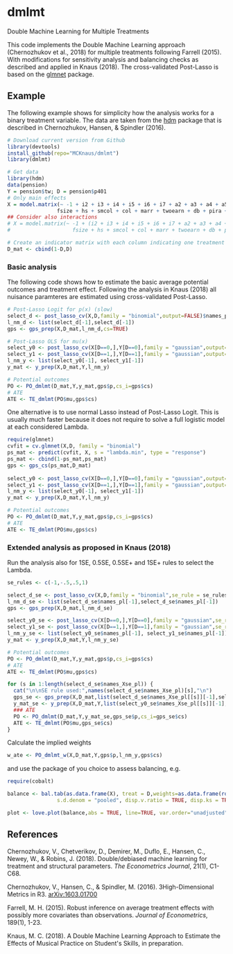 # dmlmt
Double Machine Learning for Multiple Treatments

This code implements the Double Machine Learning approach (Chernozhukov et al., 2018) 
for multiple treatments following Farrell (2015). 
With modifications for sensitivity analysis and balancing checks as described and applied in Knaus (2018). 
The cross-validated Post-Lasso is based on the [glmnet](https://github.com/cran/glmnet) package.

## Example

The following example shows for simplicity how the analysis works for a binary treatment variable. 
The data are taken from the [hdm](https://github.com/cran/hdm) package that is described in Chernozhukov, Hansen, & Spindler (2016).

```R
# Download current version from Github
library(devtools)
install_github(repo="MCKnaus/dmlmt")
library(dmlmt)

# Get data
library(hdm)
data(pension)
Y = pension$tw; D = pension$p401
# Only main effects 
X = model.matrix(~ -1 + i2 + i3 + i4 + i5 + i6 + i7 + a2 + a3 + a4 + a5 +
                fsize + hs + smcol + col + marr + twoearn + db + pira + hown, data = pension)
## Consider also interactions
# X = model.matrix(~ -1 + (i2 + i3 + i4 + i5 + i6 + i7 + a2 + a3 + a4 + a5 +
#                    fsize + hs + smcol + col + marr + twoearn + db + pira + hown)^2, data = pension)

# Create an indicator matrix with each column indicating one treatment
D_mat <- cbind(1-D,D)
```

### Basic analysis
The following code shows how to estimate the basic average potential outcomes and treatment effect.
Following the analysis in Knaus (2018) all nuisance paramteres are estimated using cross-validated Post-Lasso.

```R
# Post-Lasso Logit for p(x) (slow)
select_d <- post_lasso_cv(X,D,family = "binomial",output=FALSE)$names_pl  
l_nm_d <- list(select_d[-1],select_d[-1])
gps <- gps_prep(X,D_mat,l_nm_d,cs=TRUE)

# Post-Lasso OLS for mu(x)
select_y0 <- post_lasso_cv(X[D==0,],Y[D==0],family = "gaussian",output=FALSE)$names_pl  
select_y1 <- post_lasso_cv(X[D==1,],Y[D==1],family = "gaussian",output=FALSE)$names_pl  
l_nm_y <- list(select_y0[-1], select_y1[-1])
y_mat <- y_prep(X,D_mat,Y,l_nm_y)

# Potential outcomes
PO <- PO_dmlmt(D_mat,Y,y_mat,gps$p,cs_i=gps$cs)
# ATE
ATE <- TE_dmlmt(PO$mu,gps$cs)
```

One alternative is to use normal Lasso instead of Post-Lasso Logit.
This is usually much faster because it does not require to solve a full logistic model at each considered Lambda.

```R
require(glmnet)
cvfit = cv.glmnet(X,D, family = "binomial")
ps_mat <- predict(cvfit, X, s = "lambda.min", type = "response")
ps_mat <- cbind(1-ps_mat,ps_mat)
gps <- gps_cs(ps_mat,D_mat)
 
select_y0 <- post_lasso_cv(X[D==0,],Y[D==0],family = "gaussian",output=FALSE)$names_pl  
select_y1 <- post_lasso_cv(X[D==1,],Y[D==1],family = "gaussian",output=FALSE)$names_pl  
l_nm_y <- list(select_y0[-1], select_y1[-1])
y_mat <- y_prep(X,D_mat,Y,l_nm_y)

# Potential outcomes
PO <- PO_dmlmt(D_mat,Y,y_mat,gps$p,cs_i=gps$cs)
# ATE
ATE <- TE_dmlmt(PO$mu,gps$cs)
```

### Extended analysis as proposed in Knaus (2018)
Run the analysis also for 1SE, 0.5SE, 0.5SE+ and 1SE+ rules to select the Lambda.

```R
se_rules <- c(-1,-.5,.5,1)

select_d_se <- post_lasso_cv(X,D,family = "binomial",se_rule = se_rules,output=FALSE)
l_nm_d_se <- list(select_d_se$names_pl[-1],select_d_se$names_pl[-1])
gps <- gps_prep(X,D_mat,l_nm_d_se)

select_y0_se <- post_lasso_cv(X[D==0,],Y[D==0],family = "gaussian",se_rule = se_rules,output=FALSE)  
select_y1_se <- post_lasso_cv(X[D==1,],Y[D==1],family = "gaussian",se_rule = se_rules,output=FALSE)  
l_nm_y_se <- list(select_y0_se$names_pl[-1], select_y1_se$names_pl[-1])
y_mat <- y_prep(X,D_mat,Y,l_nm_y_se)

# Potential outcomes
PO <- PO_dmlmt(D_mat,Y,y_mat,gps$p,cs_i=gps$cs)
# ATE
ATE <- TE_dmlmt(PO$mu,gps$cs)

for (s in 1:length(select_d_se$names_Xse_pl)) {
  cat("\n\nSE rule used:",names(select_d_se$names_Xse_pl)[s],"\n")
  gps_se <- gps_prep(X,D_mat,list(select_d_se$names_Xse_pl[[s]][-1],select_d_se$names_Xse_pl[[s]][-1]),print=F)
  y_mat_se <- y_prep(X,D_mat,Y,list(select_y0_se$names_Xse_pl[[s]][-1], select_y1_se$names_Xse_pl[[s]][-1]))
  ### ATE
  PO <- PO_dmlmt(D_mat,Y,y_mat_se,gps_se$p,cs_i=gps_se$cs)
  ATE <- TE_dmlmt(PO$mu,gps_se$cs)
}
```

Calculate the implied weights

```R
w_ate <- PO_dmlmt_w(X,D_mat,Y,gps$p,l_nm_y,gps$cs)
```

and use the package of you choice to assess balancing, e.g.

```R
require(cobalt)

balance <- bal.tab(as.data.frame(X), treat = D,weights=as.data.frame(rowSums(w_ate$w_dml)),method = "weighting",
                s.d.denom = "pooled", disp.v.ratio = TRUE, disp.ks = TRUE, un = TRUE)

plot <- love.plot(balance,abs = TRUE, line=TRUE, var.order="unadjusted")
```


## References

Chernozhukov, V., Chetverikov, D., Demirer, M., Duflo, E., Hansen, C., Newey, W., & Robins, J. (2018). Double/debiased machine learning for treatment and structural parameters. *The Econometrics Journal*, 21(1), C1-C68.

Chernozhukov, V., Hansen, C., & Spindler, M. (2016). 3High-Dimensional Metrics in R3. [arXiv:1603.01700](https://arxiv.org/abs/1603.01700)

Farrell, M. H. (2015). Robust inference on average treatment effects with possibly more covariates than observations. *Journal of Econometrics*, 189(1), 1-23.

Knaus, M. C. (2018). A Double Machine Learning Approach to Estimate the Effects of Musical Practice on
Student's Skills, in preparation.
